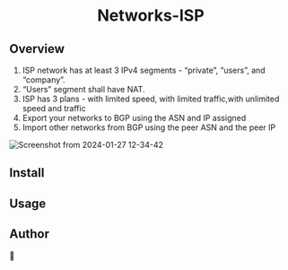 <h1 align="center">Networks-ISP</h1>
<p>
</p>


## Overview

1. ISP network has at least 3 IPv4 segments - “private”, “users”, and “company”.
2. “Users” segment shall have NAT.
3. ISP has 3 plans - with limited speed, with limited traffic,with unlimited speed and traffic
4. Export your networks to BGP using the ASN and IP assigned
5. Import other networks from BGP using the peer ASN and the peer IP

![Screenshot from 2024-01-27 12-34-42](https://github.com/olyandrevn/Networks-ISP/assets/33371372/caeeb15e-b1a1-4216-afd6-b122582766e5)

  
## Install


## Usage

## Author

👤 
